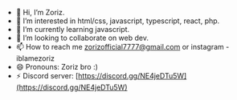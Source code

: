 - 👋 Hi, I’m Zoriz.
- 👀 I’m interested in html/css, javascript, typescript, react, php.
- 🌱 I’m currently learning javascript.
- 💞️ I’m looking to collaborate on web dev.
- 📫 How to reach me zorizofficial7777@gmail.com or instagram - iblamezoriz
- 😄 Pronouns: Zoriz bro :)
- ⚡ Discord server: [https://discord.gg/NE4jeDTu5W](https://discord.gg/NE4jeDTu5W)
  
<!---
zoriz999/zoriz999 is a ✨ special ✨ repository because its `README.md` (this file) appears on your GitHub profile.
You can click the Preview link to take a look at your changes.
--->
